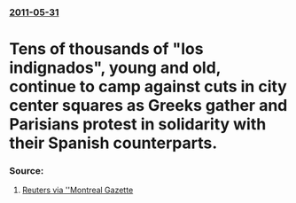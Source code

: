 ### [2011-05-31](/news/2011/05/31/index.md)

# Tens of thousands of "los indignados", young and old, continue to camp against cuts in city center squares as Greeks gather and Parisians protest in solidarity with their Spanish counterparts. 




### Source:

1. [Reuters via ''Montreal Gazette](http://www.montrealgazette.com/news/Spaniards+spark+European+protests/4865255/story.html)
